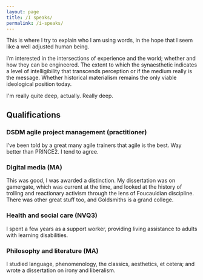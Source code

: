 ```yaml
---
layout: page
title: /I speaks/
permalink: /i-speaks/
---
```


This is where I try to explain who I am using words, in the hope that I seem like a well adjusted human being. 

I’m interested in the intersections of experience and the world; whether and how they can be engineered. The extent to which the synaesthetic indicates a level of intelligibility that transcends perception or if the medium really is the message. Whether historical materialism remains the only viable ideological position today. 

I'm really quite deep, actually. Really deep. 

## Qualifications

### DSDM agile project management (practitioner)

I’ve been told by a great many agile trainers that agile is the best. Way better than PRINCE2. I tend to agree.

### Digital media (MA)

This was good, I was awarded a distinction. My dissertation was on gamergate, which was current at the time, and looked at the history of trolling and reactionary activism through the lens of Foucauldian discipline. There was other great stuff too, and Goldsmiths is a grand college. 

### Health and social care (NVQ3)

I spent a few years as a support worker, providing living assistance to adults with learning disabilities. 

### Philosophy and literature (MA)

I studied language, phenomenology, the classics, aesthetics, et cetera; and wrote a dissertation on irony and liberalism. 
